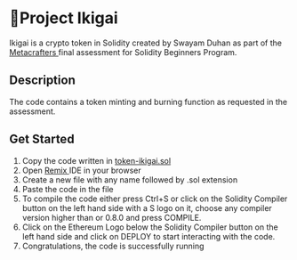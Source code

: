 <h1> 💫Project Ikigai </h1>
<p>Ikigai is a crypto token in Solidity created by Swayam Duhan as part of the 
  <a href = "https://www.metacrafters.io/"> Metacrafters </a> final assessment for Solidity Beginners Program.</p>

<h2> Description </h2>
The code contains a token minting and burning function as requested in the assessment.

<h2> Get Started </h2>
<ol> 
  <li> Copy the code written in <a href = "token-ikigai.sol"> token-ikigai.sol </a></li>
  <li> Open <a href = "https://remix.ethereum.org/"> Remix </a> IDE in your browser </li>
  <li> Create a new file with any name followed by <italic>.sol</italic> extension </li>
  <li> Paste the code in the file </li>
  <li> To compile the code either press Ctrl+S or click on the Solidity Compiler button on the left hand side with a S logo on it, choose any compiler version higher than or 0.8.0 and press COMPILE. </li>
  <li> Click on the Ethereum Logo below the Solidity Compiler button on the left hand side and click on DEPLOY to start interacting with the code. </li>
  <li> Congratulations, the code is successfully running </li>
</ol>


